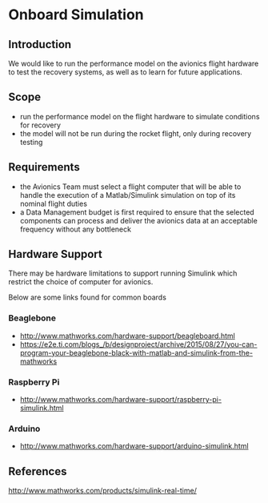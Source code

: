 # Onboard Simulation

## Introduction

We would like to run the performance model on the avionics flight hardware to test the recovery systems, as well as to learn for future applications.

## Scope

- run the performance model on the flight hardware to simulate conditions for recovery
- the model will not be run during the rocket flight, only during recovery testing

## Requirements

- the Avionics Team must select a flight computer that will be able to handle the execution of a Matlab/Simulink simulation on top of its nominal flight duties
- a Data Management budget is first required to ensure that the selected components can process and deliver the avionics data at an acceptable frequency without any bottleneck

## Hardware Support

There may be hardware limitations to support running Simulink which restrict the choice of computer for avionics.

Below are some links found for common boards

### Beaglebone

- http://www.mathworks.com/hardware-support/beagleboard.html
- https://e2e.ti.com/blogs_/b/designproject/archive/2015/08/27/you-can-program-your-beaglebone-black-with-matlab-and-simulink-from-the-mathworks

### Raspberry Pi

- http://www.mathworks.com/hardware-support/raspberry-pi-simulink.html

### Arduino

- http://www.mathworks.com/hardware-support/arduino-simulink.html


## References
http://www.mathworks.com/products/simulink-real-time/

